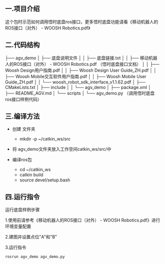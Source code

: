 
## **一.项目介绍**
这个包时示范如何调用悟时底盘ros接口，更多悟时底盘功能请看《移动机器人的ROS接口（对外） - WOOSH Robotics.pdf》

## **二.代码结构**
├── agv_demo
│   ├── 底盘说明文件
│   │   ├── 底盘链接.txt
│   │   ├── 移动机器人的ROS接口（对外） - WOOSH Robotics.pdf   （悟时底盘接口文档）
│   │   ├── Woosh Design用户指南.pdf
│   │   ├── Woosh Design User Guide_ZH.pdf
│   │   ├── Woosh Mobile交互软件用户指南.pdf 
│   │   ├── Woosh Mobile User Guide_ZH.pdf
│   │   └── woosh_robot_sdk_interface_v1.1.62.pdf
│   ├── CMakeLists.txt
│   ├── include
│   │   └── agv_demo
│   ├── package.xml
│   ├── README_AGV.md
│   └── scripts
│       └── agv_demo.py     （调用悟时底盘ros接口样例代码）


## **三.编译方法**

- 创建 文件夹
    - mkdir -p ~/catkin_ws/src
- 将 agv_demo文件夹放入工作空间catkin_ws/src/中
- 编译ros包

    - cd ~/catkin_ws
    - catkin build
    - source devel/setup.bash

## **四.运行指令**


运行底盘样例步骤

1.使用前请参考《移动机器人的ROS接口（对外） - WOOSH Robotics.pdf》进行环境变量配置

2.建图并设置点位"A"和"B"

3.运行指令

```
rosrun agv_demo agv_demo.py
```

